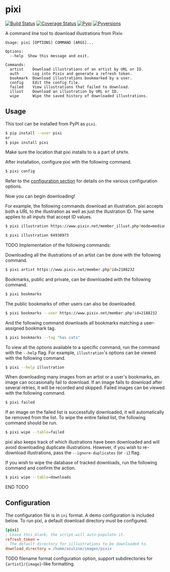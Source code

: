 # pixi

[![Build Status](https://travis-ci.org/dazuling/pixi.svg?branch=master)](https://travis-ci.org/dazuling/pixi)
[![Coverage Status](https://coveralls.io/repos/github/dazuling/pixi/badge.svg?branch=master)](https://coveralls.io/github/dazuling/pixi?branch=master)
[![Pypi](https://img.shields.io/pypi/v/pixi.svg)](https://pypi.python.org/pypi/pixi)
[![Pyversions](https://img.shields.io/pypi/pyversions/pixi.svg)](https://pypi.python.org/pypi/pixi)

A command line tool to download illustrations from Pixiv.

```
Usage: pixi [OPTIONS] COMMAND [ARGS]...

Options:
  --help  Show this message and exit.

Commands:
  artist    Download illustrations of an artist by URL or ID.
  auth      Log into Pixiv and generate a refresh token.
  bookmark  Download illustrations bookmarked by a user.
  config    Edit the config file.
  failed    View illustrations that failed to download.
  illust    Download an illustration by URL or ID.
  wipe      Wipe the saved history of downloaded illustrations.
```

## Usage

This tool can be installed from PyPI as `pixi`.

```sh
$ pip install --user pixi
or
$ pipx install pixi
```

Make sure the location that pixi installs to is a part of `$PATH`.

After installation, configure pixi with the following command.

```sh
$ pixi config
```

Refer to the [configuration section](#Configuration) for details on the various
configuration options.

Now you can begin downloading!

For example, the following commands download an illustration. pixi accepts both
a URL to the illustration as well as just the illustration ID. The same applies
to all inputs that accept ID values.

```sh
$ pixi illustration https://www.pixiv.net/member_illust.php?mode=medium&illust_id=64930973
```

```sh
$ pixi illustration 64930973
```

TODO Implementation of the following commands:

Downloading all the illustrations of an artist can be done with the following
command.

```sh
$ pixi artist https://www.pixiv.net/member.php?id=2188232
```

Bookmarks, public and private, can be downloaded with the following command.

```sh
$ pixi bookmarks
```

The public bookmarks of other users can also be downloaded.

```sh
$ pixi bookmarks --user https://www.pixiv.net/member.php?id=2188232
```

And the following command downloads all bookmarks matching a user-assigned
bookmark tag.

```sh
$ pixi bookmarks --tag "has cats"
```

To view all the options available to a specific command, run the command with
the `--help` flag. For example, `illustration`'s options can be viewed with the
following command.

```sh
$ pixi --help illustration
```

When downloading many images from an artist or a user's bookmarks, an image
can occasionally fail to download. If an image fails to download after several
retries, it will be recorded and skipped. Failed images can be viewed with the
following command.

```sh
$ pixi failed
```

If an image on the failed list is successfully downloaded, it will
automatically be removed from the list. To wipe the entire failed list, the
following command should be run.

```sh
$ pixi wipe --table=failed
```

pixi also keeps track of which illustrations have been downloaded and will avoid
downloading duplicate illustrations. However, if you wish to re-download
illustrations, pass the `--ignore-duplicates` (or `-i`) flag.

If you wish to wipe the database of tracked downloads, run the following
command and confirm the action.

```sh
$ pixi wipe --table=downloads
```

END TODO

## Configuration

The configuration file is in `ini` format. A demo configuration is included
below. To run pixi, a default download directory must be configured.

```ini
[pixi]
; Leave this blank; the script will auto-populate it.
refresh_token =
; The default directory for iillustrations to be downloaded to.
download_directory = /home/azuline/images/pixiv
```

TODO filename format configuration option, support subdirectories
for `{artist}/{image}`-like formatting.
